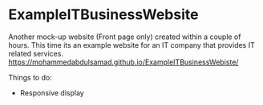 # ExampleITBusinessWebsite
Another mock-up website (Front page only) created within a couple of hours. This time its an example website for an IT company that provides IT related services. https://mohammedabdulsamad.github.io/ExampleITBusinessWebiste/

Things to do:
- Responsive display
